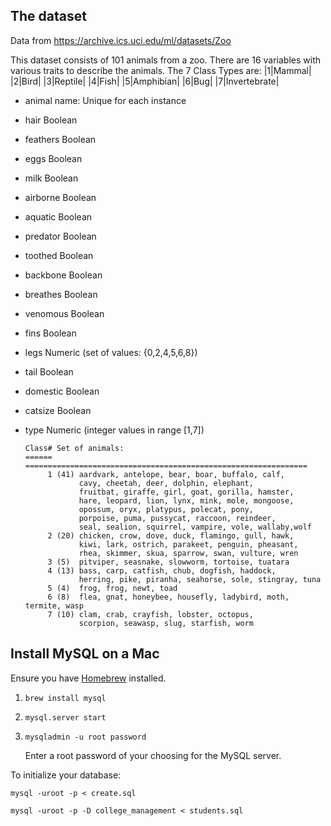 
## The dataset
Data from https://archive.ics.uci.edu/ml/datasets/Zoo

This dataset consists of 101 animals from a zoo. There are 16 variables with various traits to describe the animals. 
The 7 Class Types are: 
|1|Mammal|
|2|Bird|
|3|Reptile|
|4|Fish|
|5|Amphibian|
|6|Bug|
|7|Invertebrate|


* animal name:      Unique for each instance
* hair		Boolean
* feathers		Boolean
* eggs		Boolean
* milk		Boolean
* airborne		Boolean
* aquatic		Boolean
* predator		Boolean
* toothed		Boolean
* backbone		Boolean
* breathes		Boolean
* venomous		Boolean
* fins		Boolean
* legs		Numeric (set of values: {0,2,4,5,6,8})
* tail		Boolean
* domestic		Boolean
* catsize		Boolean
* type		Numeric (integer values in range [1,7])

      Class# Set of animals:
      ====== ===============================================================
           1 (41) aardvark, antelope, bear, boar, buffalo, calf,
                  cavy, cheetah, deer, dolphin, elephant,
                  fruitbat, giraffe, girl, goat, gorilla, hamster,
                  hare, leopard, lion, lynx, mink, mole, mongoose,
                  opossum, oryx, platypus, polecat, pony,
                  porpoise, puma, pussycat, raccoon, reindeer,
                  seal, sealion, squirrel, vampire, vole, wallaby,wolf
           2 (20) chicken, crow, dove, duck, flamingo, gull, hawk,
                  kiwi, lark, ostrich, parakeet, penguin, pheasant,
                  rhea, skimmer, skua, sparrow, swan, vulture, wren
           3 (5)  pitviper, seasnake, slowworm, tortoise, tuatara 
           4 (13) bass, carp, catfish, chub, dogfish, haddock,
                  herring, pike, piranha, seahorse, sole, stingray, tuna
           5 (4)  frog, frog, newt, toad 
           6 (8)  flea, gnat, honeybee, housefly, ladybird, moth, termite, wasp
           7 (10) clam, crab, crayfish, lobster, octopus,
                  scorpion, seawasp, slug, starfish, worm

## Install MySQL on a Mac

Ensure you have [Homebrew](https://brew.sh/) installed.

1. `brew install mysql`
2. `mysql.server start`
3. `mysqladmin -u root password`

   Enter a root password of your choosing for the MySQL server.

To initialize your database:

`mysql -uroot -p < create.sql`

`mysql -uroot -p -D college_management < students.sql`
